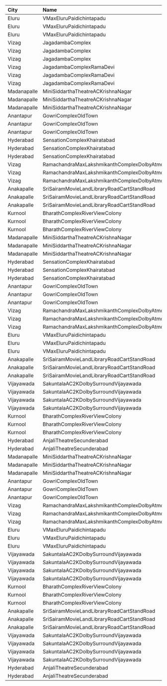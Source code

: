 | City        | Name                                                | Language |  Time | Type            | Price | Capacity | Booked |
| :---------- | :-------------------------------------------------- | :------- | ----: | :-------------- | ----: | -------: | -----: |
| Eluru       | VMaxEluruPaidichintapadu                            | Telugu   | 11:00 | Balcony         |  120₹ |      222 |    167 |
| Eluru       | VMaxEluruPaidichintapadu                            | Telugu   | 11:00 | SecondClass     |   70₹ |       55 |     55 |
| Eluru       | VMaxEluruPaidichintapadu                            | Telugu   | 11:00 | LowClass        |   40₹ |       48 |     48 |
| Vizag       | JagadambaComplex                                    | Telugu   | 11:00 | DressCircle     |  112₹ |       82 |     53 |
| Vizag       | JagadambaComplex                                    | Telugu   | 11:00 | MiddleCircle    |   67₹ |       19 |     15 |
| Vizag       | JagadambaComplex                                    | Telugu   | 11:00 | FrontCircle     |   44₹ |       38 |     20 |
| Vizag       | JagadambaComplexRamaDevi                            | Telugu   | 11:00 | DressCircle     |  112₹ |      163 |    147 |
| Vizag       | JagadambaComplexRamaDevi                            | Telugu   | 11:00 | MiddleCircle    |   80₹ |       39 |     39 |
| Vizag       | JagadambaComplexRamaDevi                            | Telugu   | 11:00 | FrontCircle     |   60₹ |       76 |     76 |
| Madanapalle | MiniSiddarthaTheatreACKrishnaNagar                  | Telugu   | 11:00 | Reserved        |   70₹ |      210 |    105 |
| Madanapalle | MiniSiddarthaTheatreACKrishnaNagar                  | Telugu   | 11:00 | First           |   50₹ |      124 |     62 |
| Madanapalle | MiniSiddarthaTheatreACKrishnaNagar                  | Telugu   | 11:00 | Second          |   30₹ |       74 |     37 |
| Anantapur   | GowriComplexOldTown                                 | Telugu   | 11:15 | Platinum        |  110₹ |      244 |    140 |
| Anantapur   | GowriComplexOldTown                                 | Telugu   | 11:15 | Gold            |   70₹ |      134 |    134 |
| Anantapur   | GowriComplexOldTown                                 | Telugu   | 11:15 | Silver          |   30₹ |      106 |    106 |
| Hyderabad   | SensationComplexKhairatabad                         | Telugu   | 11:30 | EcstasyClass    |  150₹ |      156 |     52 |
| Hyderabad   | SensationComplexKhairatabad                         | Telugu   | 11:30 | ColosseumClass  |  150₹ |      145 |     53 |
| Hyderabad   | SensationComplexKhairatabad                         | Telugu   | 11:30 | AscropolisClass |   80₹ |      189 |     51 |
| Vizag       | RamachandraMaxLakshmikanthComplexDolbyAtmosGajuwaka | Telugu   | 11:30 | ReservedClass   |  112₹ |      192 |     96 |
| Vizag       | RamachandraMaxLakshmikanthComplexDolbyAtmosGajuwaka | Telugu   | 11:30 | FirstClass      |   67₹ |       38 |     19 |
| Vizag       | RamachandraMaxLakshmikanthComplexDolbyAtmosGajuwaka | Telugu   | 11:30 | SecondClass     |   44₹ |       57 |     28 |
| Anakapalle  | SriSairamMovieLandLibraryRoadCartStandRoad          | Telugu   | 11:30 | Balcony         |  112₹ |      279 |    231 |
| Anakapalle  | SriSairamMovieLandLibraryRoadCartStandRoad          | Telugu   | 11:30 | SecondClass     |   67₹ |       67 |     34 |
| Anakapalle  | SriSairamMovieLandLibraryRoadCartStandRoad          | Telugu   | 11:30 | ThirdClass      |   44₹ |       94 |     47 |
| Kurnool     | BharathComplexRiverViewColony                       | Telugu   | 12:00 | FirstClass      |  100₹ |      242 |    122 |
| Kurnool     | BharathComplexRiverViewColony                       | Telugu   | 12:00 | SecondClass     |   70₹ |       76 |     38 |
| Kurnool     | BharathComplexRiverViewColony                       | Telugu   | 12:00 | ThirdClass      |   50₹ |       79 |     39 |
| Madanapalle | MiniSiddarthaTheatreACKrishnaNagar                  | Telugu   | 14:00 | Reserved        |   70₹ |      210 |    105 |
| Madanapalle | MiniSiddarthaTheatreACKrishnaNagar                  | Telugu   | 14:00 | First           |   50₹ |      124 |     62 |
| Madanapalle | MiniSiddarthaTheatreACKrishnaNagar                  | Telugu   | 14:00 | Second          |   30₹ |       74 |     37 |
| Hyderabad   | SensationComplexKhairatabad                         | Telugu   | 14:30 | EcstasyClass    |  150₹ |      156 |     52 |
| Hyderabad   | SensationComplexKhairatabad                         | Telugu   | 14:30 | ColosseumClass  |  150₹ |      145 |     53 |
| Hyderabad   | SensationComplexKhairatabad                         | Telugu   | 14:30 | AscropolisClass |   80₹ |      189 |     51 |
| Anantapur   | GowriComplexOldTown                                 | Telugu   | 14:30 | Platinum        |  110₹ |      244 |    140 |
| Anantapur   | GowriComplexOldTown                                 | Telugu   | 14:30 | Gold            |   70₹ |      134 |    134 |
| Anantapur   | GowriComplexOldTown                                 | Telugu   | 14:30 | Silver          |   30₹ |      106 |    106 |
| Vizag       | RamachandraMaxLakshmikanthComplexDolbyAtmosGajuwaka | Telugu   | 14:30 | ReservedClass   |  112₹ |      192 |     96 |
| Vizag       | RamachandraMaxLakshmikanthComplexDolbyAtmosGajuwaka | Telugu   | 14:30 | FirstClass      |   67₹ |       38 |     19 |
| Vizag       | RamachandraMaxLakshmikanthComplexDolbyAtmosGajuwaka | Telugu   | 14:30 | SecondClass     |   44₹ |       57 |     28 |
| Eluru       | VMaxEluruPaidichintapadu                            | Telugu   | 14:30 | Balcony         |  120₹ |      222 |    167 |
| Eluru       | VMaxEluruPaidichintapadu                            | Telugu   | 14:30 | SecondClass     |   70₹ |       55 |     55 |
| Eluru       | VMaxEluruPaidichintapadu                            | Telugu   | 14:30 | LowClass        |   40₹ |       48 |     48 |
| Anakapalle  | SriSairamMovieLandLibraryRoadCartStandRoad          | Telugu   | 14:30 | Balcony         |  112₹ |      279 |    231 |
| Anakapalle  | SriSairamMovieLandLibraryRoadCartStandRoad          | Telugu   | 14:30 | SecondClass     |   67₹ |       67 |     34 |
| Anakapalle  | SriSairamMovieLandLibraryRoadCartStandRoad          | Telugu   | 14:30 | ThirdClass      |   44₹ |       94 |     47 |
| Vijayawada  | SakuntalaAC2KDolbySurroundVijayawada                | Telugu   | 14:45 | Balcony         |  100₹ |      264 |    132 |
| Vijayawada  | SakuntalaAC2KDolbySurroundVijayawada                | Telugu   | 14:45 | FirstClass      |  100₹ |       44 |     22 |
| Vijayawada  | SakuntalaAC2KDolbySurroundVijayawada                | Telugu   | 14:45 | SecondClass     |   70₹ |       40 |     20 |
| Vijayawada  | SakuntalaAC2KDolbySurroundVijayawada                | Telugu   | 14:45 | ThirdClass      |   45₹ |      103 |     51 |
| Kurnool     | BharathComplexRiverViewColony                       | Telugu   | 15:00 | FirstClass      |  100₹ |      242 |    122 |
| Kurnool     | BharathComplexRiverViewColony                       | Telugu   | 15:00 | SecondClass     |   70₹ |       76 |     38 |
| Kurnool     | BharathComplexRiverViewColony                       | Telugu   | 15:00 | ThirdClass      |   50₹ |       79 |     39 |
| Hyderabad   | AnjaliTheatreSecunderabad                           | Telugu   | 18:00 | UpperBalcony    |  150₹ |       94 |     48 |
| Hyderabad   | AnjaliTheatreSecunderabad                           | Telugu   | 18:00 | LowerBalcony    |  100₹ |      299 |    194 |
| Madanapalle | MiniSiddarthaTheatreACKrishnaNagar                  | Telugu   | 18:00 | Reserved        |   70₹ |      210 |    105 |
| Madanapalle | MiniSiddarthaTheatreACKrishnaNagar                  | Telugu   | 18:00 | First           |   50₹ |      124 |     62 |
| Madanapalle | MiniSiddarthaTheatreACKrishnaNagar                  | Telugu   | 18:00 | Second          |   30₹ |       74 |     37 |
| Anantapur   | GowriComplexOldTown                                 | Telugu   | 18:15 | Platinum        |  110₹ |      244 |    140 |
| Anantapur   | GowriComplexOldTown                                 | Telugu   | 18:15 | Gold            |   70₹ |      134 |    134 |
| Anantapur   | GowriComplexOldTown                                 | Telugu   | 18:15 | Silver          |   30₹ |      106 |    106 |
| Vizag       | RamachandraMaxLakshmikanthComplexDolbyAtmosGajuwaka | Telugu   | 18:30 | ReservedClass   |  112₹ |      192 |     96 |
| Vizag       | RamachandraMaxLakshmikanthComplexDolbyAtmosGajuwaka | Telugu   | 18:30 | FirstClass      |   67₹ |       38 |     19 |
| Vizag       | RamachandraMaxLakshmikanthComplexDolbyAtmosGajuwaka | Telugu   | 18:30 | SecondClass     |   44₹ |       57 |     28 |
| Eluru       | VMaxEluruPaidichintapadu                            | Telugu   | 18:30 | Balcony         |  120₹ |      222 |    167 |
| Eluru       | VMaxEluruPaidichintapadu                            | Telugu   | 18:30 | SecondClass     |   70₹ |       55 |     55 |
| Eluru       | VMaxEluruPaidichintapadu                            | Telugu   | 18:30 | LowClass        |   40₹ |       48 |     48 |
| Vijayawada  | SakuntalaAC2KDolbySurroundVijayawada                | Telugu   | 18:30 | Balcony         |  100₹ |      264 |    132 |
| Vijayawada  | SakuntalaAC2KDolbySurroundVijayawada                | Telugu   | 18:30 | FirstClass      |  100₹ |       44 |     22 |
| Vijayawada  | SakuntalaAC2KDolbySurroundVijayawada                | Telugu   | 18:30 | SecondClass     |   70₹ |       40 |     20 |
| Vijayawada  | SakuntalaAC2KDolbySurroundVijayawada                | Telugu   | 18:30 | ThirdClass      |   45₹ |      103 |     51 |
| Kurnool     | BharathComplexRiverViewColony                       | Telugu   | 18:30 | FirstClass      |  100₹ |      242 |    122 |
| Kurnool     | BharathComplexRiverViewColony                       | Telugu   | 18:30 | SecondClass     |   70₹ |       76 |     38 |
| Kurnool     | BharathComplexRiverViewColony                       | Telugu   | 18:30 | ThirdClass      |   50₹ |       79 |     39 |
| Anakapalle  | SriSairamMovieLandLibraryRoadCartStandRoad          | Telugu   | 18:30 | Balcony         |  112₹ |      279 |    231 |
| Anakapalle  | SriSairamMovieLandLibraryRoadCartStandRoad          | Telugu   | 18:30 | SecondClass     |   67₹ |       67 |     34 |
| Anakapalle  | SriSairamMovieLandLibraryRoadCartStandRoad          | Telugu   | 18:30 | ThirdClass      |   44₹ |       94 |     47 |
| Vijayawada  | SakuntalaAC2KDolbySurroundVijayawada                | Telugu   | 21:00 | Balcony         |  100₹ |      264 |    132 |
| Vijayawada  | SakuntalaAC2KDolbySurroundVijayawada                | Telugu   | 21:00 | FirstClass      |  100₹ |       44 |     22 |
| Vijayawada  | SakuntalaAC2KDolbySurroundVijayawada                | Telugu   | 21:00 | SecondClass     |   70₹ |       40 |     20 |
| Vijayawada  | SakuntalaAC2KDolbySurroundVijayawada                | Telugu   | 21:00 | ThirdClass      |   45₹ |      103 |     51 |
| Hyderabad   | AnjaliTheatreSecunderabad                           | Telugu   | 21:15 | UpperBalcony    |  150₹ |       94 |     48 |
| Hyderabad   | AnjaliTheatreSecunderabad                           | Telugu   | 21:15 | LowerBalcony    |  100₹ |      299 |    194 |